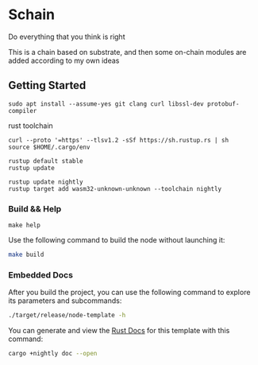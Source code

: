 # Schain
Do everything that you think is right

This is a chain based on substrate, and then some on-chain modules are added according to my own ideas

## Getting Started

```shell
sudo apt install --assume-yes git clang curl libssl-dev protobuf-compiler
```

rust toolchain
```shell
curl --proto '=https' --tlsv1.2 -sSf https://sh.rustup.rs | sh
source $HOME/.cargo/env

rustup default stable
rustup update

rustup update nightly
rustup target add wasm32-unknown-unknown --toolchain nightly
```

### Build && Help

```shell
make help
```
Use the following command to build the node without launching it:

```sh
make build
```
### Embedded Docs

After you build the project, you can use the following command to explore its parameters and subcommands:

```sh
./target/release/node-template -h
```

You can generate and view the [Rust Docs](https://doc.rust-lang.org/cargo/commands/cargo-doc.html) for this template with this command:

```sh
cargo +nightly doc --open
```
